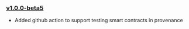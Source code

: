 ### [v1.0.0-beta5](https://github.com/provenance-io/provwasm/tree/v1.0.0-beta5)

* Added github action to support testing smart contracts in provenance